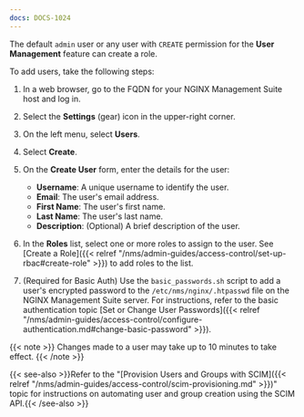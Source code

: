```yaml
---
docs: DOCS-1024
---
```


The default `admin` user or any user with `CREATE` permission for the **User Management** feature can create a role.

To add users, take the following steps:

1. In a web browser, go to the FQDN for your NGINX Management Suite host and log in.
2. Select the **Settings** (gear) icon in the upper-right corner.
3. On the left menu, select **Users**.
4. Select **Create**.
5. On the **Create User** form, enter the details for the user:

   - **Username**: A unique username to identify the user.
   - **Email**: The user's email address.
   - **First Name**: The user's first name.
   - **Last Name**: The user's last name.
   - **Description**: (Optional) A brief description of the user.

6. In the **Roles** list, select one or more roles to assign to the user. See [Create a Role]({{< relref "/nms/admin-guides/access-control/set-up-rbac#create-role" >}}) to add roles to the list.
7. (Required for Basic Auth) Use the `basic_passwords.sh` script to add a user's encrypted password to the `/etc/nms/nginx/.htpasswd` file on the NGINX Management Suite server. For instructions, refer to the basic authentication topic [Set or Change User Passwords]({{< relref "/nms/admin-guides/access-control/configure-authentication.md#change-basic-password" >}}).

{{< note >}}
Changes made to a user may take up to 10 minutes to take effect.
{{< /note >}}

{{< see-also >}}Refer to the "[Provision Users and Groups with SCIM]({{< relref "/nms/admin-guides/access-control/scim-provisioning.md" >}})" topic for instructions on automating user and group creation using the SCIM API.{{< /see-also >}}
